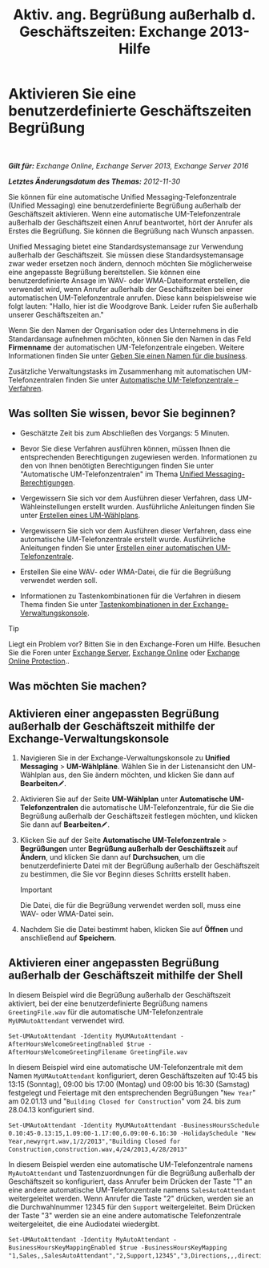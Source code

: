 ﻿---
title: 'Aktiv. ang. Begrüßung außerhalb d. Geschäftszeiten: Exchange 2013-Hilfe'
TOCTitle: Aktivieren Sie eine benutzerdefinierte Geschäftszeiten Begrüßung
ms:assetid: d4743805-bab0-4735-a1e0-2cea4e088e8c
ms:mtpsurl: https://technet.microsoft.com/de-de/library/Bb232183(v=EXCHG.150)
ms:contentKeyID: 50554918
ms.date: 05/23/2018
mtps_version: v=EXCHG.150
ms.translationtype: MT
---

# Aktivieren Sie eine benutzerdefinierte Geschäftszeiten Begrüßung

 

_**Gilt für:** Exchange Online, Exchange Server 2013, Exchange Server 2016_

_**Letztes Änderungsdatum des Themas:** 2012-11-30_

Sie können für eine automatische Unified Messaging-Telefonzentrale (Unified Messaging) eine benutzerdefinierte Begrüßung außerhalb der Geschäftszeit aktivieren. Wenn eine automatische UM-Telefonzentrale außerhalb der Geschäftszeit einen Anruf beantwortet, hört der Anrufer als Erstes die Begrüßung. Sie können die Begrüßung nach Wunsch anpassen.

Unified Messaging bietet eine Standardsystemansage zur Verwendung außerhalb der Geschäftszeit. Sie müssen diese Standardsystemansage zwar weder ersetzen noch ändern, dennoch möchten Sie möglicherweise eine angepasste Begrüßung bereitstellen. Sie können eine benutzerdefinierte Ansage im WAV- oder WMA-Dateiformat erstellen, die verwendet wird, wenn Anrufer außerhalb der Geschäftszeiten bei einer automatischen UM-Telefonzentrale anrufen. Diese kann beispielsweise wie folgt lauten: "Hallo, hier ist die Woodgrove Bank. Leider rufen Sie außerhalb unserer Geschäftszeiten an."

Wenn Sie den Namen der Organisation oder des Unternehmens in die Standardansage aufnehmen möchten, können Sie den Namen in das Feld **Firmenname** der automatischen UM-Telefonzentrale eingeben. Weitere Informationen finden Sie unter [Geben Sie einen Namen für die business](enter-a-business-name-exchange-2013-help.md).

Zusätzliche Verwaltungstasks im Zusammenhang mit automatischen UM-Telefonzentralen finden Sie unter [Automatische UM-Telefonzentrale – Verfahren](https://technet.microsoft.com/de-de/library/JJ822155(v=EXCHG.150)).

## Was sollten Sie wissen, bevor Sie beginnen?

  - Geschätzte Zeit bis zum Abschließen des Vorgangs: 5 Minuten.

  - Bevor Sie diese Verfahren ausführen können, müssen Ihnen die entsprechenden Berechtigungen zugewiesen werden. Informationen zu den von Ihnen benötigten Berechtigungen finden Sie unter "Automatische UM-Telefonzentralen" im Thema [Unified Messaging-Berechtigungen](unified-messaging-permissions-exchange-2013-help.md).

  - Vergewissern Sie sich vor dem Ausführen dieser Verfahren, dass UM-Wähleinstellungen erstellt wurden. Ausführliche Anleitungen finden Sie unter [Erstellen eines UM-Wählplans](https://technet.microsoft.com/de-de/library/Bb123819(v=EXCHG.150)).

  - Vergewissern Sie sich vor dem Ausführen dieser Verfahren, dass eine automatische UM-Telefonzentrale erstellt wurde. Ausführliche Anleitungen finden Sie unter [Erstellen einer automatischen UM-Telefonzentrale](https://technet.microsoft.com/de-de/library/Aa998875(v=EXCHG.150)).

  - Erstellen Sie eine WAV- oder WMA-Datei, die für die Begrüßung verwendet werden soll.

  - Informationen zu Tastenkombinationen für die Verfahren in diesem Thema finden Sie unter [Tastenkombinationen in der Exchange-Verwaltungskonsole](keyboard-shortcuts-in-the-exchange-admin-center-exchange-online-protection-help.md).


> [!TIP]
> Liegt ein Problem vor? Bitten Sie in den Exchange-Foren um Hilfe. Besuchen Sie die Foren unter <A href="https://go.microsoft.com/fwlink/p/?linkid=60612">Exchange Server</A>, <A href="https://go.microsoft.com/fwlink/p/?linkid=267542">Exchange Online</A> oder <A href="https://go.microsoft.com/fwlink/p/?linkid=285351">Exchange Online Protection</A>..



## Was möchten Sie machen?

## Aktivieren einer angepassten Begrüßung außerhalb der Geschäftszeit mithilfe der Exchange-Verwaltungskonsole

1.  Navigieren Sie in der Exchange-Verwaltungskonsole zu **Unified Messaging** \> **UM-Wählpläne**. Wählen Sie in der Listenansicht den UM-Wählplan aus, den Sie ändern möchten, und klicken Sie dann auf **Bearbeiten**![Bearbeitungssymbol](images/Bb124582.6f53ccb2-1f13-4c02-bea0-30690e6ea71d(EXCHG.150).gif "Bearbeitungssymbol").

2.  Aktivieren Sie auf der Seite **UM-Wählplan** unter **Automatische UM-Telefonzentralen** die automatische UM-Telefonzentrale, für die Sie die Begrüßung außerhalb der Geschäftszeit festlegen möchten, und klicken Sie dann auf **Bearbeiten**![Bearbeitungssymbol](images/Bb124582.6f53ccb2-1f13-4c02-bea0-30690e6ea71d(EXCHG.150).gif "Bearbeitungssymbol").

3.  Klicken Sie auf der Seite **Automatische UM-Telefonzentrale** \> **Begrüßungen** unter **Begrüßung außerhalb der Geschäftszeit** auf **Ändern**, und klicken Sie dann auf **Durchsuchen**, um die benutzerdefinierte Datei mit der Begrüßung außerhalb der Geschäftszeit zu bestimmen, die Sie vor Beginn dieses Schritts erstellt haben.
    

    > [!IMPORTANT]
    > Die Datei, die für die Begrüßung verwendet werden soll, muss eine WAV- oder WMA-Datei sein.



4.  Nachdem Sie die Datei bestimmt haben, klicken Sie auf **Öffnen** und anschließend auf **Speichern**.

## Aktivieren einer angepassten Begrüßung außerhalb der Geschäftszeit mithilfe der Shell

In diesem Beispiel wird die Begrüßung außerhalb der Geschäftszeit aktiviert, bei der eine benutzerdefinierte Begrüßung namens `GreetingFile.wav` für die automatische UM-Telefonzentrale `MyUMAutoAttendant` verwendet wird.

    Set-UMAutoAttendant -Identity MyUMAutoAttendant -AfterHoursWelcomeGreetingEnabled $true -AfterHoursWelcomeGreetingFilename GreetingFile.wav

In diesem Beispiel wird eine automatische UM-Telefonzentrale mit dem Namen `MyUMAutoAttendant` konfiguriert, deren Geschäftszeiten auf 10:45 bis 13:15 (Sonntag), 09:00 bis 17:00 (Montag) und 09:00 bis 16:30 (Samstag) festgelegt und Feiertage mit den entsprechenden Begrüßungen "`New Year`" am 02.01.13 und "`Building Closed for Construction`" vom 24. bis zum 28.04.13 konfiguriert sind.

    Set-UMAutoAttendant -Identity MyUMAutoAttendant -BusinessHoursSchedule 0.10:45-0.13:15,1.09:00-1.17:00,6.09:00-6.16:30 -HolidaySchedule "New Year,newyrgrt.wav,1/2/2013","Building Closed for Construction,construction.wav,4/24/2013,4/28/2013"

In diesem Beispiel werden eine automatische UM-Telefonzentrale namens `MyAutoAttendant` und Tastenzuordnungen für die Begrüßung außerhalb der Geschäftszeit so konfiguriert, dass Anrufer beim Drücken der Taste "1" an eine andere automatische UM-Telefonzentrale namens `SalesAutoAttendant` weitergeleitet werden. Wenn Anrufer die Taste "2" drücken, werden sie an die Durchwahlnummer 12345 für den `Support` weitergeleitet. Beim Drücken der Taste "3" werden sie an eine andere automatische Telefonzentrale weitergeleitet, die eine Audiodatei wiedergibt.

    Set-UMAutoAttendant -Identity MyAutoAttendant - BusinessHoursKeyMappingEnabled $true -BusinessHoursKeyMapping "1,Sales,,SalesAutoAttendant","2,Support,12345","3,Directions,,,directions.wav"

